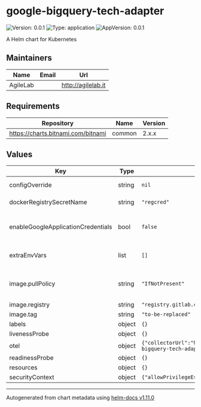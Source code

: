 # google-bigquery-tech-adapter

![Version: 0.0.1](https://img.shields.io/badge/Version-0.0.1-informational?style=flat-square) ![Type: application](https://img.shields.io/badge/Type-application-informational?style=flat-square) ![AppVersion: 0.0.1](https://img.shields.io/badge/AppVersion-0.0.1-informational?style=flat-square)

A Helm chart for Kubernetes

## Maintainers

| Name | Email | Url |
| ---- | ------ | --- |
| AgileLab |  | <http://agilelab.it> |

## Requirements

| Repository | Name | Version |
|------------|------|---------|
| https://charts.bitnami.com/bitnami | common | 2.x.x |

## Values

| Key | Type | Default | Description |
|-----|------|---------|-------------|
| configOverride | string | `nil` | This configuration allows you to override the application.yml file |
| dockerRegistrySecretName | string | `"regcred"` | Docker Registry Secret name used to access a private repo |
| enableGoogleApplicationCredentials | bool | `false` | This configuration allows to define the GOOGLE_APPLICATION_CREDENTIALS environment variable to provide the location of a credential JSON file |
| extraEnvVars | list | `[]` | define extra variables to add to the container(s) e.g: extraEnvVars:   - name: FOO     value: "10" |
| image.pullPolicy | string | `"IfNotPresent"` | The imagePullPolicy for a container and the tag of the image affect when the kubelet attempts to pull (download) the specified image. |
| image.registry | string | `"registry.gitlab.com/agilefactory/witboost.mesh/provisioning/google/witboost.mesh.provisioning.google.bigquery"` | Image repository |
| image.tag | string | `"to-be-replaced"` | Image tag |
| labels | object | `{}` | Allows you to specify common labels |
| livenessProbe | object | `{}` | liveness probe spec |
| otel | object | `{"collectorUrl":"http://localhost:5555","enabled":"false","metricExporter":"otlp","serviceName":"google-bigquery-tech-adapter","tracesExporter":"otlp"}` | otel configuration |
| readinessProbe | object | `{}` | readiness probe spec |
| resources | object | `{}` | resources spec |
| securityContext | object | `{"allowPrivilegeEscalation":false,"runAsNonRoot":true,"runAsUser":1001}` | security context spec |

----------------------------------------------
Autogenerated from chart metadata using [helm-docs v1.11.0](https://github.com/norwoodj/helm-docs/releases/v1.11.0)
